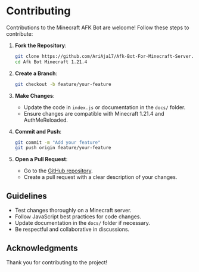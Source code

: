 # Contributing

Contributions to the Minecraft AFK Bot are welcome! Follow these steps to contribute:

1.  **Fork the Repository**:

    ```bash
    git clone https://github.com/AriAja17/Afk-Bot-For-Minecraft-Server.git
    cd Afk Bot Minecraft 1.21.4
    ```
2.  **Create a Branch**:

    ```bash
    git checkout -b feature/your-feature
    ```
3. **Make Changes**:
   * Update the code in `index.js` or documentation in the `docs/` folder.
   * Ensure changes are compatible with Minecraft 1.21.4 and AuthMeReloaded.
4.  **Commit and Push**:

    ```bash
    git commit -m "Add your feature"
    git push origin feature/your-feature
    ```
5. **Open a Pull Request**:
   * Go to the [GitHub repository](https://github.com/your-username/minecraft-afk-bot).
   * Create a pull request with a clear description of your changes.

## Guidelines

* Test changes thoroughly on a Minecraft server.
* Follow JavaScript best practices for code changes.
* Update documentation in the `docs/` folder if necessary.
* Be respectful and collaborative in discussions.

## Acknowledgments

Thank you for contributing to the project!
